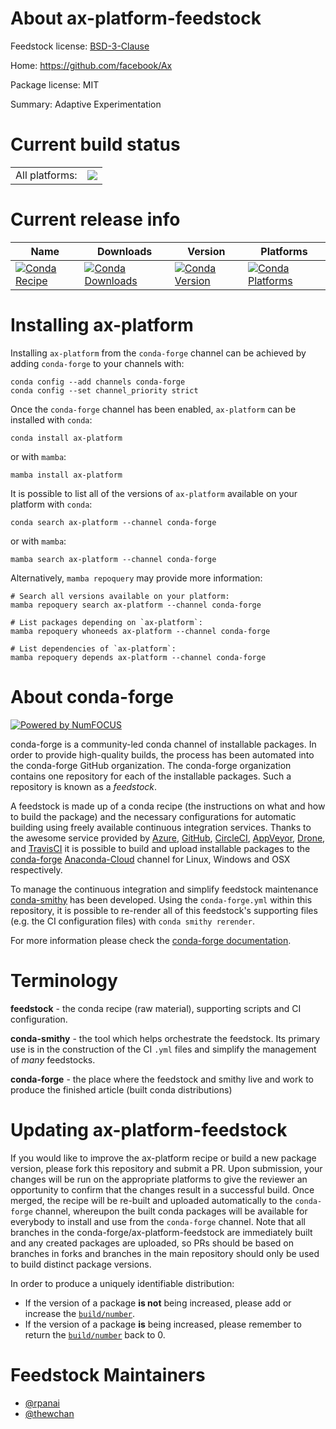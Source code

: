 About ax-platform-feedstock
===========================

Feedstock license: [BSD-3-Clause](https://github.com/conda-forge/ax-platform-feedstock/blob/main/LICENSE.txt)

Home: https://github.com/facebook/Ax

Package license: MIT

Summary: Adaptive Experimentation

Current build status
====================


<table><tr><td>All platforms:</td>
    <td>
      <a href="https://dev.azure.com/conda-forge/feedstock-builds/_build/latest?definitionId=13214&branchName=main">
        <img src="https://dev.azure.com/conda-forge/feedstock-builds/_apis/build/status/ax-platform-feedstock?branchName=main">
      </a>
    </td>
  </tr>
</table>

Current release info
====================

| Name | Downloads | Version | Platforms |
| --- | --- | --- | --- |
| [![Conda Recipe](https://img.shields.io/badge/recipe-ax--platform-green.svg)](https://anaconda.org/conda-forge/ax-platform) | [![Conda Downloads](https://img.shields.io/conda/dn/conda-forge/ax-platform.svg)](https://anaconda.org/conda-forge/ax-platform) | [![Conda Version](https://img.shields.io/conda/vn/conda-forge/ax-platform.svg)](https://anaconda.org/conda-forge/ax-platform) | [![Conda Platforms](https://img.shields.io/conda/pn/conda-forge/ax-platform.svg)](https://anaconda.org/conda-forge/ax-platform) |

Installing ax-platform
======================

Installing `ax-platform` from the `conda-forge` channel can be achieved by adding `conda-forge` to your channels with:

```
conda config --add channels conda-forge
conda config --set channel_priority strict
```

Once the `conda-forge` channel has been enabled, `ax-platform` can be installed with `conda`:

```
conda install ax-platform
```

or with `mamba`:

```
mamba install ax-platform
```

It is possible to list all of the versions of `ax-platform` available on your platform with `conda`:

```
conda search ax-platform --channel conda-forge
```

or with `mamba`:

```
mamba search ax-platform --channel conda-forge
```

Alternatively, `mamba repoquery` may provide more information:

```
# Search all versions available on your platform:
mamba repoquery search ax-platform --channel conda-forge

# List packages depending on `ax-platform`:
mamba repoquery whoneeds ax-platform --channel conda-forge

# List dependencies of `ax-platform`:
mamba repoquery depends ax-platform --channel conda-forge
```


About conda-forge
=================

[![Powered by
NumFOCUS](https://img.shields.io/badge/powered%20by-NumFOCUS-orange.svg?style=flat&colorA=E1523D&colorB=007D8A)](https://numfocus.org)

conda-forge is a community-led conda channel of installable packages.
In order to provide high-quality builds, the process has been automated into the
conda-forge GitHub organization. The conda-forge organization contains one repository
for each of the installable packages. Such a repository is known as a *feedstock*.

A feedstock is made up of a conda recipe (the instructions on what and how to build
the package) and the necessary configurations for automatic building using freely
available continuous integration services. Thanks to the awesome service provided by
[Azure](https://azure.microsoft.com/en-us/services/devops/), [GitHub](https://github.com/),
[CircleCI](https://circleci.com/), [AppVeyor](https://www.appveyor.com/),
[Drone](https://cloud.drone.io/welcome), and [TravisCI](https://travis-ci.com/)
it is possible to build and upload installable packages to the
[conda-forge](https://anaconda.org/conda-forge) [Anaconda-Cloud](https://anaconda.org/)
channel for Linux, Windows and OSX respectively.

To manage the continuous integration and simplify feedstock maintenance
[conda-smithy](https://github.com/conda-forge/conda-smithy) has been developed.
Using the ``conda-forge.yml`` within this repository, it is possible to re-render all of
this feedstock's supporting files (e.g. the CI configuration files) with ``conda smithy rerender``.

For more information please check the [conda-forge documentation](https://conda-forge.org/docs/).

Terminology
===========

**feedstock** - the conda recipe (raw material), supporting scripts and CI configuration.

**conda-smithy** - the tool which helps orchestrate the feedstock.
                   Its primary use is in the construction of the CI ``.yml`` files
                   and simplify the management of *many* feedstocks.

**conda-forge** - the place where the feedstock and smithy live and work to
                  produce the finished article (built conda distributions)


Updating ax-platform-feedstock
==============================

If you would like to improve the ax-platform recipe or build a new
package version, please fork this repository and submit a PR. Upon submission,
your changes will be run on the appropriate platforms to give the reviewer an
opportunity to confirm that the changes result in a successful build. Once
merged, the recipe will be re-built and uploaded automatically to the
`conda-forge` channel, whereupon the built conda packages will be available for
everybody to install and use from the `conda-forge` channel.
Note that all branches in the conda-forge/ax-platform-feedstock are
immediately built and any created packages are uploaded, so PRs should be based
on branches in forks and branches in the main repository should only be used to
build distinct package versions.

In order to produce a uniquely identifiable distribution:
 * If the version of a package **is not** being increased, please add or increase
   the [``build/number``](https://docs.conda.io/projects/conda-build/en/latest/resources/define-metadata.html#build-number-and-string).
 * If the version of a package **is** being increased, please remember to return
   the [``build/number``](https://docs.conda.io/projects/conda-build/en/latest/resources/define-metadata.html#build-number-and-string)
   back to 0.

Feedstock Maintainers
=====================

* [@rpanai](https://github.com/rpanai/)
* [@thewchan](https://github.com/thewchan/)

